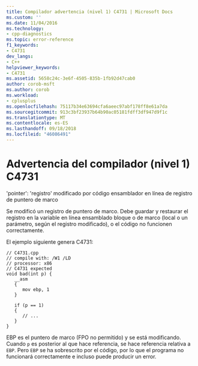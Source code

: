 ```yaml
---
title: Compilador advertencia (nivel 1) C4731 | Microsoft Docs
ms.custom: ''
ms.date: 11/04/2016
ms.technology:
- cpp-diagnostics
ms.topic: error-reference
f1_keywords:
- C4731
dev_langs:
- C++
helpviewer_keywords:
- C4731
ms.assetid: 5658c24c-3e6f-4505-835b-1fb92d47cab0
author: corob-msft
ms.author: corob
ms.workload:
- cplusplus
ms.openlocfilehash: 75117b34e63694cfa6aeec97abf178ff8e61a7da
ms.sourcegitcommit: 913c3bf23937b64b90ac05181fdff3df947d9f1c
ms.translationtype: MT
ms.contentlocale: es-ES
ms.lasthandoff: 09/18/2018
ms.locfileid: "46086491"
---
```

# <a name="compiler-warning-level-1-c4731"></a>Advertencia del compilador (nivel 1) C4731

'pointer': 'registro' modificado por código ensamblador en línea de registro de puntero de marco

Se modificó un registro de puntero de marco. Debe guardar y restaurar el registro en la variable en línea ensamblado bloque o de marco (local o un parámetro, según el registro modificado), o el código no funcionen correctamente.

El ejemplo siguiente genera C4731:

```
// C4731.cpp
// compile with: /W1 /LD
// processor: x86
// C4731 expected
void bad(int p) {
   __asm
   {
      mov ebp, 1
   }

   if (p == 1)
   {
      // ...
   }
}
```

EBP es el puntero de marco (FPO no permitido) y se está modificando. Cuando `p` es posterior al que hace referencia, se hace referencia relativa a `EBP`. Pero `EBP` se ha sobrescrito por el código, por lo que el programa no funcionará correctamente e incluso puede producir un error.